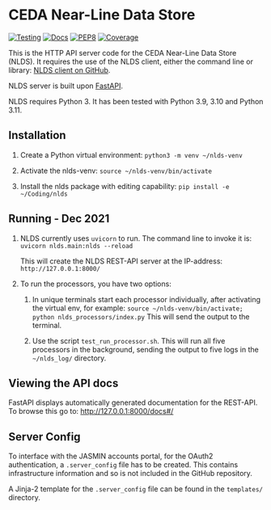 CEDA Near-Line Data Store
=========================

[![Testing](https://github.com/cedadev/nlds/actions/workflows/ci.yml/badge.svg)](https://github.com/cedadev/nlds/actions/workflows/ci.yml)
[![Docs](https://github.com/cedadev/nlds/actions/workflows/pages/pages-build-deployment/badge.svg)](https://github.com/cedadev/nlds/actions/workflows/pages/pages-build-deployment)
[![PEP8](https://img.shields.io/badge/code%20style-pep8-orange.svg)](https://www.python.org/dev/peps/pep-0008/)
[![Coverage](https://cedadev.github.io/nlds/coverage.svg)](https://cedadev.github.io/nlds/coverage/htmlcov/)

This is the HTTP API server code for the CEDA Near-Line Data Store (NLDS).
It requires the use of the NLDS client, either the command line or library:
[NLDS client on GitHub](https://github.com/cedadev/nlds-client).

NLDS server is built upon [FastAPI](https://fastapi.tiangolo.com).

NLDS requires Python 3.  It has been tested with Python 3.9, 3.10 and Python 3.11.

Installation
------------

1.  Create a Python virtual environment:
    `python3 -m venv ~/nlds-venv`

2.  Activate the nlds-venv:
    `source ~/nlds-venv/bin/activate`

3.  Install the nlds package with editing capability:
    `pip install -e ~/Coding/nlds`

Running - Dec 2021
------------------

1. NLDS currently uses `uvicorn` to run.  The command line to invoke it is:
```uvicorn nlds.main:nlds --reload```

    This will create the NLDS REST-API server at the IP-address: `http://127.0.0.1:8000/`

2. To run the processors, you have two options:
    1. In unique terminals start each processor individually, after 
    activating the virtual env, for example:
       ```source ~/nlds-venv/bin/activate; python nlds_processors/index.py```
       This will send the output to the terminal.

    2. Use the script `test_run_processor.sh`.  This will run all five processors
       in the background, sending the output to five logs in the `~/nlds_log/`
       directory.

Viewing the API docs
--------------------

FastAPI displays automatically generated documentation for the REST-API.  To browse this go to: http://127.0.0.1:8000/docs#/

Server Config
-------------

To interface with the JASMIN accounts portal, for the OAuth2 authentication, a `.server_config` file has to be created.  This contains infrastructure information and so is not included in the GitHub repository.

A Jinja-2 template for the `.server_config` file can be found in the `templates/` directory.
